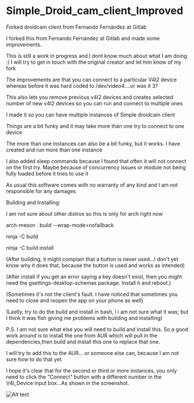 # Simple_Droid_cam_client_Improved
Forked droidcam client from Fernando Fernández at Gitlab

I forked this from Fernando Fernández at Gitlab and made some improvements.

This is still a work in progress and I dont know much about what I am doing :)
I will try to get in touch with the original creator and let him know of my fork

The improvements are that you can connect to a particular V4l2 device whereas before it was hard coded to /dev/video4....or was it 3?

This also lets you remove previous v4l2 devices and creates selected number of new v4l2 devices so you can run and connect to multiple ones

I made it so you can have multiple instances of Simple droidcam client

Things are a bit funky and it may take more than one try to connect to one device

The more than one instances can also be a bit funky, but it works. I have created and run more than one instance

I also added sleep commands because I found that often it will not connect on the first try. Maybe because of concurrency issues or 
module not being fully loaded before it tries to use it

As usual this software comes with no warranty of any kind and I am not responsible for any damages

Building and Installing:

  I am not sure about other distros so this is only for arch right now
  
   arch-meson . build --wrap-mode=nofallback
   
   ninja -C build

   ninja -C build install

  (After building, it might complain that a button is never used...I don't yet know why it does that, because the button is used and works as intended)
  
  (After install if you get an error saying a key doesn't exist, then you might need the gsettings-desktop-schemas package. Install it and reboot.)
  
  (Sometimes it's not the client's fault. I have noticed that sometimes you need to close and reopen the app on your phone as well)
  
  (Lastly, try to do the build and install in bash, I i am not sure what it was; but I think it was fish giving me problems with building and installing)
  
 
P.S.   I am not sure what else you will need to build and install this. So a good work around is to install the one from AUR which will pull in the dependencies,then build and install this one to replace that one.
        
I will try to add this to the AUR... or someone else can, because I am not sure how to do that yet.


I hope it's clear that for the second or third or more instances, you only need to click the "Connect" button with a different number in the V4l_Device input box...As shown in the screenshot.


![Alt text](https://github.com/Never-Done-This-Before/Simple_Droid_cam_client_Improved/blob/main/Screenshot_droidcam_multiple.png "Screenshot")


